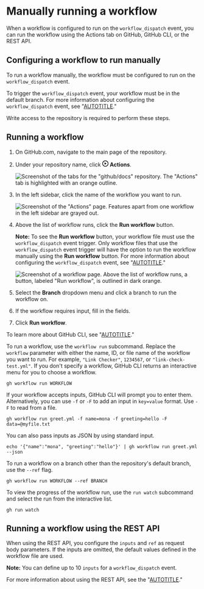 # Manually running a workflow

When a workflow is configured to run on the `workflow_dispatch` event, you can run the workflow using the Actions tab on GitHub, GitHub CLI, or the REST API.

## Configuring a workflow to run manually

To run a workflow manually, the workflow must be configured to run on the `workflow_dispatch` event.

To trigger the `workflow_dispatch` event, your workflow must be in the default branch. For more information about configuring the `workflow_dispatch` event, see "[AUTOTITLE](/actions/using-workflows/events-that-trigger-workflows#workflow_dispatch)."

Write access to the repository is required to perform these steps.

## Running a workflow

<div class="ghd-tool webui">

1. On GitHub.com, navigate to the main page of the repository.
1. Under your repository name, click <svg version="1.1" width="16" height="16" viewBox="0 0 16 16" class="octicon octicon-play" aria-hidden="true"><path d="M8 0a8 8 0 1 1 0 16A8 8 0 0 1 8 0ZM1.5 8a6.5 6.5 0 1 0 13 0 6.5 6.5 0 0 0-13 0Zm4.879-2.773 4.264 2.559a.25.25 0 0 1 0 .428l-4.264 2.559A.25.25 0 0 1 6 10.559V5.442a.25.25 0 0 1 .379-.215Z"></path></svg> **Actions**.

   ![Screenshot of the tabs for the "github/docs" repository. The "Actions" tab is highlighted with an orange outline.](/assets/images/help/repository/actions-tab.png)

1. In the left sidebar, click the name of the workflow you want to run.

   ![Screenshot of the "Actions" page. Features apart from one workflow in the left sidebar are grayed out.](/assets/images/help/repository/actions-select-workflow.png)
1. Above the list of workflow runs, click the **Run workflow** button.
   <div class="ghd-spotlight ghd-spotlight-note border rounded-1 my-3 p-3 f5 color-border-accent-emphasis color-bg-accent">

   **Note:** To see the **Run workflow** button, your workflow file must use the `workflow_dispatch` event trigger. Only workflow files that use the `workflow_dispatch` event trigger will have the option to run the workflow manually using the **Run workflow** button. For more information about configuring the `workflow_dispatch` event, see "[AUTOTITLE](/actions/using-workflows/events-that-trigger-workflows#workflow_dispatch)."

   </div>

   ![Screenshot of a workflow page. Above the list of workflow runs, a button, labeled "Run workflow", is outlined in dark orange.](/assets/images/help/actions/actions-workflow-dispatch.png)
1. Select the **Branch** dropdown menu and click a branch to run the workflow on.
1. If the workflow requires input, fill in the fields.
1. Click **Run workflow**.

</div>

<div class="ghd-tool cli">

<div class="ghd-spotlight ghd-spotlight-note border rounded-1 my-3 p-3 f5 color-border-accent-emphasis color-bg-accent">

To learn more about GitHub CLI, see "[AUTOTITLE](/github-cli/github-cli/about-github-cli)."

</div>

To run a workflow, use the `workflow run` subcommand. Replace the `workflow` parameter with either the name, ID, or file name of the workflow you want to run. For example, `"Link Checker"`, `1234567`, or `"link-check-test.yml"`. If you don't specify a workflow, GitHub CLI returns an interactive menu for you to choose a workflow.

```shell
gh workflow run WORKFLOW
```

If your workflow accepts inputs, GitHub CLI will prompt you to enter them. Alternatively, you can use `-f` or `-F` to add an input in `key=value` format. Use `-F` to read from a file.

```shell
gh workflow run greet.yml -f name=mona -f greeting=hello -F data=@myfile.txt
```

You can also pass inputs as JSON by using standard input.

```shell
echo '{"name":"mona", "greeting":"hello"}' | gh workflow run greet.yml --json
```

To run a workflow on a branch other than the repository's default branch, use the `--ref` flag.

```shell
gh workflow run WORKFLOW --ref BRANCH
```

To view the progress of the workflow run, use the `run watch` subcommand and select the run from the interactive list.

```shell
gh run watch
```

</div>

## Running a workflow using the REST API

When using the REST API, you configure the `inputs` and `ref` as request body parameters. If the inputs are omitted, the default values defined in the workflow file are used.

<div class="ghd-spotlight ghd-spotlight-note border rounded-1 my-3 p-3 f5 color-border-accent-emphasis color-bg-accent">

**Note:** You can define up to 10 `inputs` for a `workflow_dispatch` event.

</div>

For more information about using the REST API, see the "[AUTOTITLE](/rest/actions#create-a-workflow-dispatch-event)."
